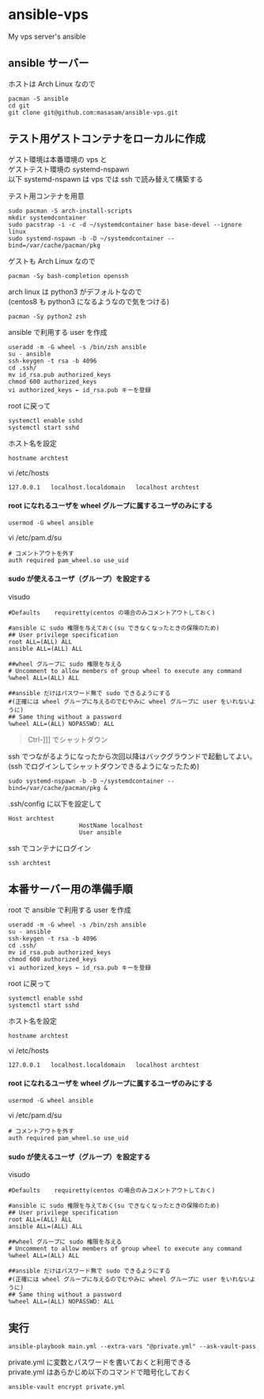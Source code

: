 # ansible-vps

My vps server's ansible  

## ansible サーバー

ホストは Arch Linux なので  

    pacman -S ansible
	cd git
	git clone git@github.com:masasam/ansible-vps.git
	
## テスト用ゲストコンテナをローカルに作成

ゲスト環境は本番環境の vps と  
ゲストテスト環境の systemd-nspawn  
以下 systemd-nspawn は vps では ssh で読み替えて構築する  

テスト用コンテナを用意

	sudo pacman -S arch-install-scripts
	mkdir systemdcontainer
	sudo pacstrap -i -c -d ~/systemdcontainer base base-devel --ignore linux
    sudo systemd-nspawn -b -D ~/systemdcontainer --bind=/var/cache/pacman/pkg

ゲストも Arch Linux なので  

	pacman -Sy bash-completion openssh
	
arch linux は python3 がデフォルトなので  
(centos8 も python3 になるようなので気をつける)  

	pacman -Sy python2 zsh

ansible で利用する user を作成  

    useradd -m -G wheel -s /bin/zsh ansible
	su - ansible
	ssh-keygen -t rsa -b 4096
	cd .ssh/
	mv id_rsa.pub authorized_keys
	chmod 600 authorized_keys
	vi authorized_keys ← id_rsa.pub キーを登録

root に戻って  
	
	systemctl enable sshd
	systemctl start sshd

ホスト名を設定

    hostname archtest

vi /etc/hosts

    127.0.0.1   localhost.localdomain   localhost archtest

#### root になれるユーザを wheel グループに属するユーザのみにする

    usermod -G wheel ansible

vi /etc/pam.d/su  

    # コメントアウトを外す
    auth required pam_wheel.so use_uid

#### sudo が使えるユーザ（グループ）を設定する

visudo  

    #Defaults    requiretty(centos の場合のみコメントアウトしておく)

    #ansible に sudo 権限を与えておく(su できなくなったときの保険のため)
    ## User privilege specification
    root ALL=(ALL) ALL
    ansible ALL=(ALL) ALL

    ##wheel グループに sudo 権限を与える
    # Uncomment to allow members of group wheel to execute any command
    %wheel ALL=(ALL) ALL

    ##ansible だけはパスワード無で sudo できるようにする
    #(正確には wheel グループに与えるのでむやみに wheel グループに user をいれないように)
    ## Same thing without a password
    %wheel ALL=(ALL) NOPASSWD: ALL

>Ctrl-]]]
でシャットダウン

ssh でつながるようになったから次回以降はバックグラウンドで起動してよい。  
(ssh でログインしてシャットダウンできるようになったため)  

    sudo systemd-nspawn -b -D ~/systemdcontainer --bind=/var/cache/pacman/pkg & 

.ssh/config に以下を設定して

	Host archtest
                        HostName localhost
                        User ansible

ssh でコンテナにログイン

	ssh archtest

## 本番サーバー用の準備手順

root で ansible で利用する user を作成  
	
    useradd -m -G wheel -s /bin/zsh ansible
	su - ansible
	ssh-keygen -t rsa -b 4096
	cd .ssh/
	mv id_rsa.pub authorized_keys
	chmod 600 authorized_keys
	vi authorized_keys ← id_rsa.pub キーを登録

root に戻って  
	
	systemctl enable sshd
	systemctl start sshd

ホスト名を設定  

    hostname archtest

vi /etc/hosts  

    127.0.0.1   localhost.localdomain   localhost archtest

#### root になれるユーザを wheel グループに属するユーザのみにする

    usermod -G wheel ansible

vi /etc/pam.d/su  

    # コメントアウトを外す
    auth required pam_wheel.so use_uid

#### sudo が使えるユーザ（グループ）を設定する

visudo  

    #Defaults    requiretty(centos の場合のみコメントアウトしておく)

    #ansible に sudo 権限を与えておく(su できなくなったときの保険のため)
    ## User privilege specification
    root ALL=(ALL) ALL
    ansible ALL=(ALL) ALL

    ##wheel グループに sudo 権限を与える
    # Uncomment to allow members of group wheel to execute any command
    %wheel ALL=(ALL) ALL

    ##ansible だけはパスワード無で sudo できるようにする
    #(正確には wheel グループに与えるのでむやみに wheel グループに user をいれないように)
    ## Same thing without a password
    %wheel ALL=(ALL) NOPASSWD: ALL

## 実行

	ansible-playbook main.yml --extra-vars "@private.yml" --ask-vault-pass

private.yml に変数とパスワードを書いておくと利用できる  
private.yml はあらかじめ以下のコマンドで暗号化しておく  

	ansible-vault encrypt private.yml 
